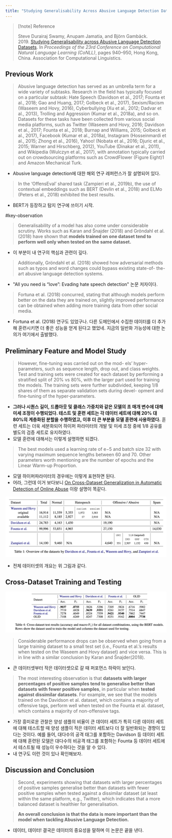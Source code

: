 ```yaml
---
title: "Studying Generalisability Across Abusive Language Detection Datasets"
---
```


> [!note] Reference  
> 
> Steve Durairaj Swamy, Anupam Jamatia, and Björn Gambäck. 2019. [Studying Generalisability across Abusive Language Detection Datasets](https://aclanthology.org/K19-1088). In _Proceedings of the 23rd Conference on Computational Natural Language Learning (CoNLL)_, pages 940–950, Hong Kong, China. Association for Computational Linguistics.

## Previous Work

> Abusive language detection has served as an umbrella term for a wide variety of subtasks. Research in the field has typically focused on a particular subtask: Hate Speech (Davidson et al., 2017; Founta et al., 2018; Gao and Huang, 2017; Golbeck et al., 2017), Sexism/Racism (Waseem and Hovy, 2016), Cyberbullying (Xu et al., 2012; Dadvar et al., 2013), Trolling and Aggression (Kumar et al., 2018a), and so on. 
> Datasets for these tasks have been collected from various social media platforms, such as Twitter (Waseem and Hovy, 2016; Davidson et al., 2017; Founta et al., 2018; Burnap and Williams, 2015; Golbeck et al., 2017), Facebook (Kumar et al., 2018a), Instagram (Hosseinmardi et al., 2015; Zhong et al., 2016), Yahoo! (Nobata et al., 2016; Djuric et al., 2015; Warner and Hirschberg, 2012), YouTube (Dinakar et al., 2011), and Wikipedia (Wulczyn et al., 2017), with annotation typically carried out on crowdsourcing platforms such as CrowdFlower (Figure Eight)1 and Amazon Mechanical Turk.
- Abusive language detection에 대한 해외 연구 레퍼런스가 잘 설명되어 있다.

> In the ‘OffensEval’ shared task (Zampieri et al., 2019b), the use of contextual embeddings such as BERT (Devlin et al., 2018) and ELMo (Peters et al., 2018) exhibited the best results.
- BERT가 등장하고 탐지 연구에 쓰이기 시작. 

#key-observation 
> Generalisability of a model has also come under considerable scrutiny. Works such as Karan and Šnajder (2018) and Gröndahl et al. (2018) have shown that **models trained on one dataset tend to perform well only when tested on the same dataset.**
- 이 부분이 내 연구의 핵심과 관련이 깊다. 

> Additionally, Gröndahl et al. (2018) showed how adversarial methods such as typos and word changes could bypass existing state-of- the-art abusive language detection systems.
- "All you need is “love”: Evading hate speech detection" 논문 저자이다. 

> Fortuna et al. (2018) concurred, stating that although models perform better on the data they are trained on, slightly improved performance can be obtained when adding more training data from other social media.
- Fortuna et al. (2018) 연구도 있었구나. 다른 도메인에서 수집한 데이터를 더 추가해 훈련시키면 더 좋은 성능을 얻게 된다고 했었네. 지금의 일반화 가능성에 대한 논의가 여기에서 출발했다.

## Preliminary Feature and Model Study

> However, fine-tuning was carried out on the mod- els’ hyper-parameters, such as sequence length, drop out, and class weights. Test and training sets were created for each dataset by performing a stratified split of 20% vs 80%, with the larger part used for training the models. The training sets were further subdivided, keeping 1/8 shares of them as separate validation sets during devel- opment and fine-tuning of the hyper-parameters.
- **그러나 시퀀스 길이, 드롭아웃 및 클래스 가중치와 같은 모델의 초 매개 변수에 대해 미세 조정이 수행되었다. 테스트 및 훈련 세트는 각 데이터 세트에 대해 20% 대 80%의 계층화된 분할을 수행하였고, 이후 더 큰 부분을 모델 훈련에 사용하였다.**  훈련 세트는 더욱 세분화되어 하이퍼 파라미터의 개발 및 미세 조정 중에 1/8 공유를 별도의 검증 세트로 유지하였다.
- 모델 훈련에 대해서는 이렇게 설명하면 되겠다.

> The best models used a learning rate of e−5 and batch size 32 with varying maximum sequence lengths between 60 and 70. Other parameters worth mentioning are the number of epochs and the Linear Warm-up Proportion.
- 모델 하이퍼파라미터의 경우에는 이렇게 표현하면 된다.
- 어라, 그런데 이거 보다보니 [On Cross-Dataset Generalization in Automatic Detection of Online Abuse](notes/paper-review/On%20Cross-Dataset%20Generalization%20in%20Automatic%20Detection%20of%20Online%20Abuse.md) 이랑 설명이 똑같다. 

![Table 1: Overview of the datasets by Davidson et al., Founta et al., Waseem and Hovy, and Zampieri et al.](notes/images/Datasets-overview.png)
- 전체 데이터셋의 개요는 위 그림과 같다. 

## Cross-Dataset Training and Testing

![Table 4: Cross-dataset test results (accuracy and macro-F1)](notes/images/Cross-dataset-test-results.png)
> Considerable performance drops can be observed when going from a large training dataset to a small test set (i.e., Founta et al.’s results when tested on the Waseem and Hovy dataset) and vice versa. This is in line with a similar conclusion by Karan and Šnajder(2018). 
- 큰 데이터셋부터 작은 데이터셋으로 갈 때 퍼포먼스 하락이 보인다. 

> The most interesting observation is that **datasets with larger percentages of positive samples tend to** **generalise better than datasets with fewer positive samples**, in particular when **tested against dissimilar datasets**. For example, we see that the models trained on the Davidson et al. dataset, which contains a majority of offensive tags, perform well when tested on the Founta et al. dataset, which contains a majority of non-offensive tags.
- 가장 흥미로운 관찰은 양성 샘플의 비율이 큰 데이터 세트가 특히 다른 데이터 세트에 대해 테스트할 때 양성 샘플이 적은 데이터 세트보다 더 잘 일반화되는 경향이 있다는 것이다. 예를 들어, 대다수의 공격 태그를 포함하는 Davidson 등 데이터 세트에 대해 훈련된 모델은 대다수의 비공격 태그를 포함하는 Founta 등 데이터 세트에서 테스트될 때 성능이 우수하다는 것을 알 수 있다.
- 내 연구도 이런 것이 있나 확인해보자. 

## Discussion and Conclusion

> Second, experiments showing that datasets with larger percentages of positive samples generalise better than datasets with fewer positive samples when tested against a dissimilar dataset (at least within the same platform, e.g., Twitter), which indicates that a more balanced dataset is healthier for generalisation.

> **An overall conclusion is that the data is more important than the model when tackling Abusive Language Detection.**
- 데이터, 데이터! 결국은 데이터의 중요성을 말하며 이 논문은 끝을 낸다. 